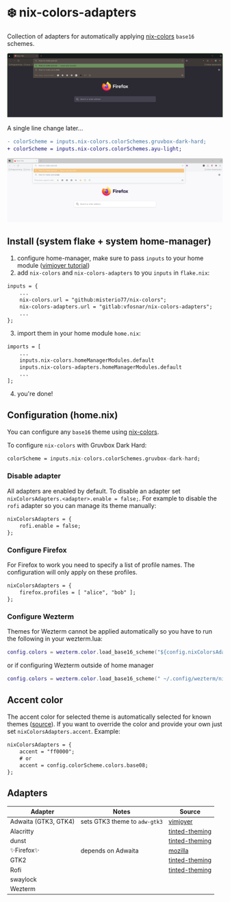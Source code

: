 # ❄️ nix-colors-adapters

Collection of adapters for automatically applying [nix-colors](https://github.com/Misterio77/nix-colors) `base16` schemes.

![Firefox with Gruvbox Dark theme](./images/firefox-gruvbox-dark.png)

A single line change later...
```diff
- colorScheme = inputs.nix-colors.colorSchemes.gruvbox-dark-hard;
+ colorScheme = inputs.nix-colors.colorSchemes.ayu-light;
```

![Firefox with Ayu Light theme](./images/firefox-ayu-light.png)

## Install (system flake + system home-manager)

1. configure home-manager, make sure to pass `inputs` to your home module ([vimjoyer tutorial](https://www.youtube.com/watch?v=FcC2dzecovw))
2. add `nix-colors` and `nix-colors-adapters` to you `inputs` in `flake.nix`:
```
inputs = {
    ...
    nix-colors.url = "github:misterio77/nix-colors";
    nix-colors-adapters.url = "gitlab:vfosnar/nix-colors-adapters";
    ...
};
```
3. import them in your home module `home.nix`:
```
imports = [
    ...
    inputs.nix-colors.homeManagerModules.default
    inputs.nix-colors-adapters.homeManagerModules.default
    ...
];
```
4. you're done!

## Configuration (home.nix)

You can configure any `base16` theme using [nix-colors](https://github.com/Misterio77/nix-colors).

To configure `nix-colors` with Gruvbox Dark Hard:
```nix
colorScheme = inputs.nix-colors.colorSchemes.gruvbox-dark-hard;
```

### Disable adapter

All adapters are enabled by default. To disable an adapter set `nixColorsAdapters.<adapter>.enable = false;`. For example to disable the `rofi` adapter so you can manage its theme manually:
```
nixColorsAdapters = {
    rofi.enable = false;
};
```

### Configure Firefox
For Firefox to work you need to specify a list of profile names. The configuration will only apply on these profiles.
```
nixColorsAdapters = {
    firefox.profiles = [ "alice", "bob" ];
};
```

### Configure Wezterm
Themes for Wezterm cannot be applied automatically so you have to run the following in your wezterm.lua:
```lua
config.colors = wezterm.color.load_base16_scheme("${config.nixColorsAdapters.wezterm.base16-file}");
```
or if configuring Wezterm outside of home manager
```lua
config.colors = wezterm.color.load_base16_scheme(" ~/.config/wezterm/nix-colors-adapters-base16.yaml");
```

## Accent color
The accent color for selected theme is automatically selected for known themes ([source](./lib/default.nix)). If you want to override the color and provide your own just set `nixColorsAdapters.accent`. Example:

```
nixColorsAdapters = {
    accent = "ff0000";
    # or
    accent = config.colorScheme.colors.base08;
};
```

## Adapters

| Adapter              | Notes                         | Source                                                                                                                                         |
| -------------------- | ----------------------------- | ---------------------------------------------------------------------------------------------------------------------------------------------- |
| Adwaita (GTK3, GTK4) | sets GTK3 theme to `adw-gtk3` | [vimjoyer](https://github.com/vimjoyer/nixconf/blob/8bdeb4a3119adda168e6fb489a5e380d8eed91de/homeManagerModules/features/gtk/default.nix)      |
| Alacritty            |                               | [tinted-theming](https://github.com/aarowill/base16-alacritty/blob/c95c200b3af739708455a03b5d185d3d2d263c6e/templates/default-256.mustache)    |
| dunst                |                               | [tinted-theming](https://github.com/tinted-theming/base16-dunst/blob/0379826aad4fbb6f39305920be232195d3cc80f4/templates/default.mustache)      |
| ✨Firefox✨            | depends on Adwaita            | [mozilla](https://searchfox.org/mozilla-central/rev/66ce9f5cbc6578f4fb7b5e0181b6c234ad40d558/toolkit/modules/LightweightThemeConsumer.sys.mjs) |
| GTK2                 |                               | [tinted-theming](https://github.com/dawikur/base16-gtk2/blob/4e43875501dc7c6366296b4393268cb4a8c2d223/templates/schemes.mustache)              |
| Rofi                 |                               | [tinted-theming](https://github.com/tinted-theming/base16-rofi/blob/806c5bb7703a24acf551f7ffe9393fe3dd25fd67/templates/default.mustache)       |
| swaylock             |                               |                                                                                                                                                |
| Wezterm              |                               |                                                                                                                                                |
